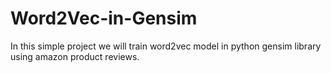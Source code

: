 # Word2Vec-in-Gensim
In this simple project we will train word2vec model in python gensim library using amazon product reviews.
